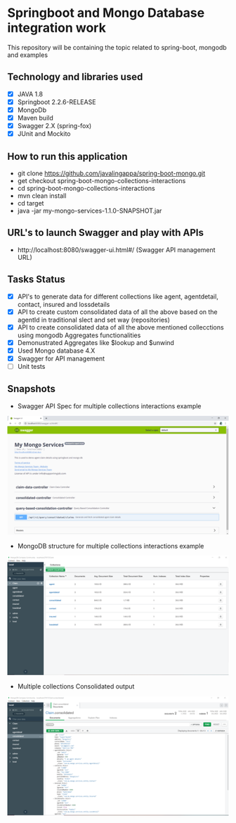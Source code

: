 # Springboot and  Mongo Database integration work

This repository will be containing the topic related to spring-boot, mongodb and examples

 ## Technology and libraries used ##
 
 - [x] JAVA 1.8
 - [x] Springboot 2.2.6-RELEASE
 - [x] MongoDb 
 - [x] Maven build
 - [x] Swagger 2.X (spring-fox)
 - [x] JUnit and Mockito

## How to run this application ##
 * git clone https://github.com/javalingappa/spring-boot-mongo.git
 * get checkout spring-boot-mongo-collections-interactions
 * cd spring-boot-mongo-collections-interactions
 * mvn clean install
 * cd target 
 * java -jar my-mongo-services-1.1.0-SNAPSHOT.jar
 
 ## URL's to launch Swagger and play with APIs ##
 * http://localhost:8080/swagger-ui.html#/  (Swagger API management URL)

 
 ## Tasks Status ##
 
 - [x] API's to generate data for different collections like agent, agentdetail, contact, insured and lossdetails
 - [x] API to create custom consolidated data of all the above based on the agentId in traditional slect and set way (repositories)
 - [x] API to create consolidated data of all the above mentioned collecctions using mongodb Aggregates functionalities
 - [x] Demonustrated Aggregates like $lookup and $unwind
 - [x] Used Mongo database 4.X
 - [x] Swagger for API management
 - [ ] Unit tests 

## Snapshots

* Swagger API Spec for multiple collections interactions example

 ![Swagger API Spec for multiple collections interactions example](https://github.com/javalingappa/spring-boot-mongo/blob/spring-boot-mongo-collections-interactions/images/Swagger_API_Spec-mongo-collections-consolidation.PNG)
 
 * MongoDB structure for multiple collections interactions example
 
 ![MongoDB structure for multiple collections interactions example](https://github.com/javalingappa/spring-boot-mongo/blob/spring-boot-mongo-collections-interactions/images/mongodb_compass_structure.PNG)

* Multiple collections Consolidated output

 ![Multiple collections Consolidated output](https://github.com/javalingappa/spring-boot-mongo/blob/spring-boot-mongo-collections-interactions/images/consolidated_output.PNG)

